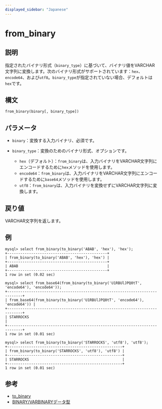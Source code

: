 ```yaml
---
displayed_sidebar: "Japanese"
---
```


# from_binary

## 説明

指定されたバイナリ形式（`binary_type`）に基づいて、バイナリ値をVARCHAR文字列に変換します。次のバイナリ形式がサポートされています：`hex`、`encode64`、および`utf8`。`binary_type`が指定されていない場合、デフォルトは`hex`です。

## 構文

```Haskell
from_binary(binary[, binary_type])
```

## パラメータ

- `binary`：変換する入力バイナリ、必須です。

- `binary_type`：変換のためのバイナリ形式、オプションです。

  - `hex`（デフォルト）：`from_binary`は、入力バイナリをVARCHAR文字列にエンコードするために`hex`メソッドを使用します。
  - `encode64`：`from_binary`は、入力バイナリをVARCHAR文字列にエンコードするために`base64`メソッドを使用します。
  - `utf8`：`from_binary`は、入力バイナリを変換せずにVARCHAR文字列に変換します。

## 戻り値

VARCHAR文字列を返します。

## 例

```Plain
mysql> select from_binary(to_binary('ABAB', 'hex'), 'hex');
+----------------------------------------------+
| from_binary(to_binary('ABAB', 'hex'), 'hex') |
+----------------------------------------------+
| ABAB                                         |
+----------------------------------------------+
1 row in set (0.02 sec)

mysql> select from_base64(from_binary(to_binary('U1RBUlJPQ0tT', 'encode64'), 'encode64'));
+-----------------------------------------------------------------------------+
| from_base64(from_binary(to_binary('U1RBUlJPQ0tT', 'encode64'), 'encode64')) |
+-----------------------------------------------------------------------------+
| STARROCKS                                                                   |
+-----------------------------------------------------------------------------+
1 row in set (0.01 sec)

mysql> select from_binary(to_binary('STARROCKS', 'utf8'), 'utf8');
+-----------------------------------------------------+
| from_binary(to_binary('STARROCKS', 'utf8'), 'utf8') |
+-----------------------------------------------------+
| STARROCKS                                           |
+-----------------------------------------------------+
1 row in set (0.01 sec)

```

## 参考

- [to_binary](to_binary.md)
- [BINARY/VARBINARYデータ型](../../sql-statements/data-types/BINARY.md)
